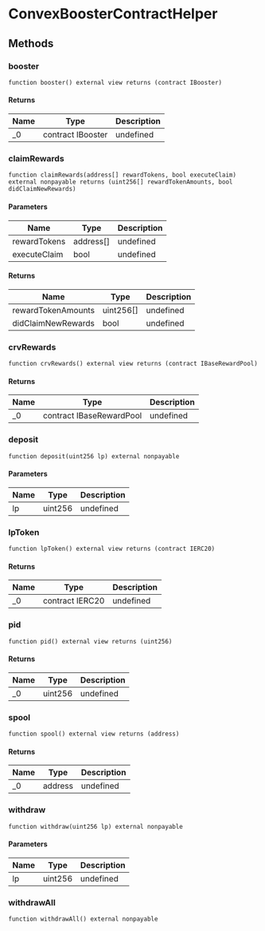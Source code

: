# ConvexBoosterContractHelper









## Methods

### booster

```solidity
function booster() external view returns (contract IBooster)
```






#### Returns

| Name | Type | Description |
|---|---|---|
| _0 | contract IBooster | undefined

### claimRewards

```solidity
function claimRewards(address[] rewardTokens, bool executeClaim) external nonpayable returns (uint256[] rewardTokenAmounts, bool didClaimNewRewards)
```





#### Parameters

| Name | Type | Description |
|---|---|---|
| rewardTokens | address[] | undefined
| executeClaim | bool | undefined

#### Returns

| Name | Type | Description |
|---|---|---|
| rewardTokenAmounts | uint256[] | undefined
| didClaimNewRewards | bool | undefined

### crvRewards

```solidity
function crvRewards() external view returns (contract IBaseRewardPool)
```






#### Returns

| Name | Type | Description |
|---|---|---|
| _0 | contract IBaseRewardPool | undefined

### deposit

```solidity
function deposit(uint256 lp) external nonpayable
```





#### Parameters

| Name | Type | Description |
|---|---|---|
| lp | uint256 | undefined

### lpToken

```solidity
function lpToken() external view returns (contract IERC20)
```






#### Returns

| Name | Type | Description |
|---|---|---|
| _0 | contract IERC20 | undefined

### pid

```solidity
function pid() external view returns (uint256)
```






#### Returns

| Name | Type | Description |
|---|---|---|
| _0 | uint256 | undefined

### spool

```solidity
function spool() external view returns (address)
```






#### Returns

| Name | Type | Description |
|---|---|---|
| _0 | address | undefined

### withdraw

```solidity
function withdraw(uint256 lp) external nonpayable
```





#### Parameters

| Name | Type | Description |
|---|---|---|
| lp | uint256 | undefined

### withdrawAll

```solidity
function withdrawAll() external nonpayable
```









